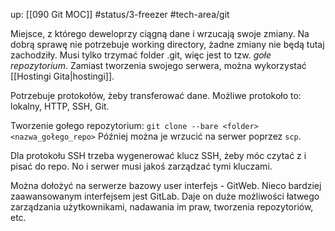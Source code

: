 up: [[090 Git MOC]]
#status/3-freezer 
#tech-area/git 

Miejsce, z którego deweloprzy ciągną dane i wrzucają swoje zmiany. Na dobrą sprawę nie potrzebuje working directory, żadne zmiany nie będą tutaj zachodziły. Musi tylko trzymać folder .git, więc jest to tzw. *gołe repozytorium*. Zamiast tworzenia swojego serwera, można wykorzystać [[Hostingi Gita|hostingi]].


Potrzebuje protokołów, żeby transferować dane. Możliwe protokoło to: lokalny, HTTP, SSH, Git.

Tworzenie gołego repozytorium:
`git clone --bare <folder> <nazwa_gołego_repo>`
Później można je wrzucić na serwer poprzez `scp`.

Dla protokołu SSH trzeba wygenerować klucz SSH, żeby móc czytać z i pisać do repo. No i serwer musi jakoś zarządzać tymi kluczami.


Można dołożyć na serwerze bazowy user interfejs - GitWeb.
Nieco bardziej zaawansowanym interfejsem jest GitLab. Daje on duże możliwości łatwego zarządzania użytkownikami, nadawania im praw, tworzenia repozytoriów, etc.


